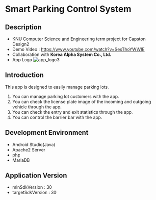 # Smart Parking Control System

## Description
- KNU Computer Science and Engineering term project for Capston Design2
- Demo Video : https://www.youtube.com/watch?v=SesThoYWWIE <br />
- Collaboration with **Korea Alpha System Co., Ltd.**
- App Logo ![app_logo3](https://user-images.githubusercontent.com/57633459/140753794-b79369e7-ac0e-4b19-b299-5d4771b7b2af.png)

## Introduction
This app is designed to easily manage parking lots.
1. You can manage parking lot customers with the app.
2. You can check the license plate image of the incoming and outgoing vehicle through the app.
3. You can check the entry and exit statistics through the app.
4. You can control the barrier bar with the app.

## Development Environment
- Android Studio(Java)
- Apache2 Server
- php
- MariaDB

## Application Version
- minSdkVersion : 30
- targetSdkVersion : 30


